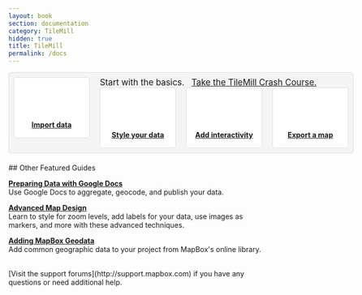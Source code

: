 ```yaml
---
layout: book
section: documentation
category: TileMill
hidden: true
title: TileMill
permalink: /docs
---
```

<style type='text/css'>
.badge {
  display:block;
  width:150px;
  height:80px;
  margin:0px auto 20px;
  background:url(/images/help.png) 0px 0px no-repeat;
  }

.bigbox {
  display:block;
  float: left;
  padding: 9px;
  margin:0px 0px 20px 0px;
  border:1px solid #ddd;
  background:#f4f4f4;
  border-radius:5px;
  width: 660px;
}

.smallbox {
  text-overflow: clip;
  text-align: center;
  font-weight: bold;
  float: left;
  display:block;
  padding:84px 14px 14px 14px;
  height: 20px;
  width: 120px;
  margin:0px 20px 0px 0px;
  border:1px solid #ddd;
  background: white;
  border-radius:5px;
}

big {
  margin-bottom:10px;
}


#icon1 { background: white url('/tilemill/assets/pages/docs-intro.png') 48px 13px no-repeat;}
#icon1:hover {
  background: #d0e8f0 url('/tilemill/assets/pages/docs-intro.png') 48px 13px no-repeat; 
  border-color:#c0d8e0;
}

#icon2 { background: white url('/tilemill/assets/pages/docs-intro.png') -121px 13px no-repeat;}
#icon2:hover {
  background: #d0e8f0 url('/tilemill/assets/pages/docs-intro.png') -121px 13px no-repeat; 
  border-color:#c0d8e0;
}

#icon3 { background: white url('/tilemill/assets/pages/docs-intro.png') -291px 13px no-repeat;}
#icon3:hover {
  background: #d0e8f0 url('/tilemill/assets/pages/docs-intro.png') -291px 13px no-repeat;
  border-color:#c0d8e0;
}

#icon4 {
  background: white url('/tilemill/assets/pages/docs-intro.png') -462px 13px no-repeat;
  margin-right: 0px;
}
#icon4:hover {
  background:  #d0e8f0 url('/tilemill/assets/pages/docs-intro.png') -462px 13px no-repeat;
  margin-right: 0px;
  border-color:#c0d8e0;
}

</style>

<div class='bigbox'>
	<big>Start with the basics. &nbsp;&nbsp;<a href="{{site.baseurl}}/docs/crashcourse/introduction">Take the TileMill Crash Course.</a></big>
    <a class='smallbox' id='icon1' href="{{site.baseurl}}/docs/crashcourse/point-data">Import data</a>
    <a class='smallbox' id='icon2' href="{{site.baseurl}}/docs/crashcourse/styling">Style your data</a>
    <a class='smallbox' id='icon3' href="{{site.baseurl}}/docs/crashcourse/tooltips">Add interactivity</a>
    <a class='smallbox' id='icon4' href="{{site.baseurl}}/docs/crashcourse/exporting">Export a map</a>
</div>
## Other Featured Guides

**[Preparing Data with Google Docs]({{site.baseurl}}/docs/guides/google-docs/)**  
Use Google Docs to aggregate, geocode, and publish your data.

**[Advanced Map Design]({{site.baseurl}}/docs/guides/advanced-map-design/)**  
Learn to style for zoom levels, add labels for your data, use images as markers, and more with these advanced techniques.

**[Adding MapBox Geodata]({{site.baseurl}}/docs/guides/add-geodata/)**  
Add common geographic data to your project from MapBox's online library.

</br>
[Visit the support forums](http://support.mapbox.com) if you have any questions or need additional help.
